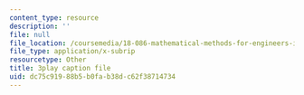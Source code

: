 ```yaml
---
content_type: resource
description: ''
file: null
file_location: /coursemedia/18-086-mathematical-methods-for-engineers-ii-spring-2006/dc75c91988b5b0fab38dc62f38714734_nlO9ci0kPLg.srt
file_type: application/x-subrip
resourcetype: Other
title: 3play caption file
uid: dc75c919-88b5-b0fa-b38d-c62f38714734
---
```

